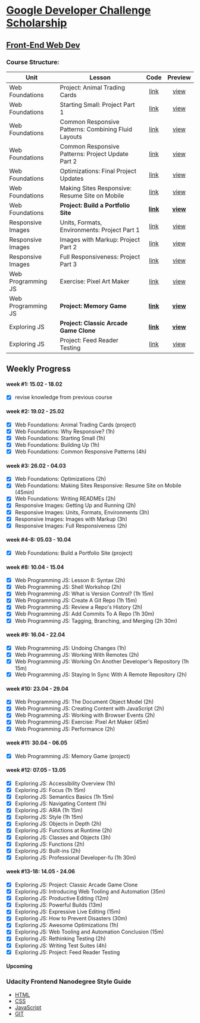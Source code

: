 # [Google Developer Challenge Scholarship](https://www.udacity.com/google-scholarships)
## [Front-End Web Dev](https://www.udacity.com/course/front-end-web-developer-nanodegree--nd001)

### Course Structure:
Unit               | Lesson                                                | Code                     | Preview                  |
-------------------|-------------------------------------------------------|:------------------------:|:------------------------:|
Web Foundations    | Project: Animal Trading Cards                         |  [link][U1-L10#02-code]  |  [view][U1-L10#02-view]  |
Web Foundations    | Starting Small: Project Part 1                        |  [link][U1-L12#16-code]  |  [view][U1-L12#16-view]  |
Web Foundations    | Common Responsive Patterns: Combining Fluid Layouts   |  [link][U1-L14#06-code]  |  [view][U1-L14#06-view]  |
Web Foundations    | Common Responsive Patterns: Project Update Part 2     |  [link][U1-L14#11-code]  |  [view][U1-L14#11-view]  |
Web Foundations    | Optimizations: Final Project Updates                  |  [link][U1-L15#10-code]  |  [view][U1-L15#10-view]  |
Web Foundations    | Making Sites Responsive: Resume Site on Mobile        |  [link][U1-L16#02-code]  |  [view][U1-L16#02-view]  |
Web Foundations    | **Project: Build a Portfolio Site**                   |**[link][U1-L17#03-code]**|**[view][U1-L17#03-view]**|
Responsive Images  | Units, Formats, Environments:  Project Part 1         |  [link][E1-L02#16-code]  |  [view][E1-L02#16-view]  |
Responsive Images  | Images with Markup: Project Part 2                    |  [link][E1-L03#14-code]  |  [view][E1-L03#14-view]  |
Responsive Images  | Full Responsiveness: Project Part 3                   |  [link][E1-L04#10-code]  |  [view][E1-L04#10-view]  |
Web Programming JS | Exercise: Pixel Art Maker                             |  [link][U2-L22#02-code]  |  [view][U2-L22#02-view]  |
Web Programming JS | **Project: Memory Game**                              |**[link][U2-L24#03-code]**|**[view][U2-L24#03-view]**|
Exploring JS       | **Project: Classic Arcade Game Clone**                |**[link][U3-L13#05-code]**|**[view][U3-L13#05-view]**|
Exploring JS       | Project: Feed Reader Testing                          |  [link][U3-L23#05-code]  |  [view][U3-L23#05-view]  |

## Weekly Progress
#### week #1: 15.02 - 18.02
- [x] revise knowledge from previous course
#### week #2: 19.02 - 25.02
- [x] Web Foundations: Animal Trading Cards (project)
- [x] Web Foundations: Why Responsive? (1h)
- [x] Web Foundations: Starting Small (1h)
- [x] Web Foundations: Building Up (1h)
- [x] Web Foundations: Common Responsive Patterns (4h)
#### week #3: 26.02 - 04.03
- [x] Web Foundations: Optimizations (2h)
- [x] Web Foundations: Making Sites Responsive: Resume Site on Mobile (45min)
- [x] Web Foundations: Writing READMEs (2h)
- [x] Responsive Images: Getting Up and Running (2h)
- [x] Responsive Images: Units, Formats, Environments (3h)
- [x] Responsive Images: Images with Markup (3h)
- [x] Responsive Images: Full Responsiveness (2h)
#### week #4-8: 05.03 - 10.04
- [x] Web Foundations: Build a Portfolio Site (project)
#### week #8: 10.04 - 15.04
- [x] Web Programming JS: Lesson 8: Syntax (2h)
- [x] Web Programming JS: Shell Workshop (2h)
- [x] Web Programming JS: What is Version Control? (1h 15m)
- [x] Web Programming JS: Create A Git Repo (1h 15m)
- [x] Web Programming JS: Review a Repo's History (2h)
- [x] Web Programming JS: Add Commits To A Repo (1h 30m)
- [x] Web Programming JS: Tagging, Branching, and Merging (2h 30m)
#### week #9: 16.04 - 22.04
- [x] Web Programming JS: Undoing Changes (1h)
- [x] Web Programming JS: Working With Remotes (2h)
- [x] Web Programming JS: Working On Another Developer's Repository (1h 15m)
- [x] Web Programming JS: Staying In Sync With A Remote Repository (2h)
#### week #10: 23.04 - 29.04
- [x] Web Programming JS: The Document Object Model (2h)
- [x] Web Programming JS: Creating Content with JavaScript (2h)
- [x] Web Programming JS: Working with Browser Events (2h)
- [x] Web Programming JS: Exercise: Pixel Art Maker (45m)
- [x] Web Programming JS: Performance (2h)
#### week #11: 30.04 - 06.05
- [x] Web Programming JS: Memory Game (project)
#### week #12: 07.05 - 13.05
- [x] Exploring JS: Accessibility Overview (1h)
- [x] Exploring JS: Focus (1h 15m)
- [x] Exploring JS: Semantics Basics (1h 15m)
- [x] Exploring JS: Navigating Content (1h)
- [x] Exploring JS: ARIA (1h 15m)
- [x] Exploring JS: Style (1h 15m)
- [x] Exploring JS: Objects in Depth (2h)
- [x] Exploring JS: Functions at Runtime (2h)
- [x] Exploring JS: Classes and Objects (3h)
- [x] Exploring JS: Functions (2h)
- [x] Exploring JS: Built-ins (2h)
- [x] Exploring JS: Professional Developer-fu (1h 30m)
#### week #13-18: 14.05 - 24.06
- [x] Exploring JS: Project: Classic Arcade Game Clone
- [x] Exploring JS: Introducing Web Tooling and Automation (35m)
- [x] Exploring JS: Productive Editing (12m)
- [x] Exploring JS: Powerful Builds (13m)
- [x] Exploring JS: Expressive Live Editing (15m)
- [x] Exploring JS: How to Prevent Disasters (30m)
- [x] Exploring JS: Awesome Optimizations (1h)
- [x] Exploring JS: Web Tooling and Automation Conclusion (15m)
- [x] Exploring JS: Rethinking Testing (2h)
- [x] Exploring JS: Writing Test Suites (4h)
- [x] Exploring JS: Project: Feed Reader Testing
#### Upcoming

### Udacity Frontend Nanodegree Style Guide
* [HTML](https://udacity.github.io/frontend-nanodegree-styleguide/index)
* [CSS](https://udacity.github.io/frontend-nanodegree-styleguide/css)
* [JavaScript](https://udacity.github.io/frontend-nanodegree-styleguide/javascript)
* [GIT](https://udacity.github.io/git-styleguide)


[U1-L10#02-code]: web-foundations/10.02
[U1-L10#02-view]: https://gavar.github.io/google-front-end-web-developer/web-foundations/10.02/card.html

[U1-L12#16-code]: web-foundations/12.16
[U1-L12#16-view]: https://gavar.github.io/google-front-end-web-developer/web-foundations/12.16

[U1-L14#06-code]: web-foundations/14.06
[U1-L14#06-view]: https://gavar.github.io/google-front-end-web-developer/web-foundations/14.06

[U1-L14#11-code]: web-foundations/14.11
[U1-L14#11-view]: https://gavar.github.io/google-front-end-web-developer/web-foundations/14.11

[U1-L15#10-code]: web-foundations/15.10
[U1-L15#10-view]: https://gavar.github.io/google-front-end-web-developer/web-foundations/15.10

[U1-L16#02-code]: web-foundations/16.02
[U1-L16#02-view]: https://gavar.github.io/google-front-end-web-developer/web-foundations/16.02

[U1-L17#03-code]: web-foundations/18.03
[U1-L17#03-view]: https://gavar.github.io/google-front-end-web-developer/web-foundations/18.03/dist

[E1-L02#16-code]: responsive-images/02.16
[E1-L02#16-view]: https://gavar.github.io/google-front-end-web-developer/responsive-images/02.16/dist

[E1-L03#14-code]: responsive-images/03.14
[E1-L03#14-view]: https://gavar.github.io/google-front-end-web-developer/responsive-images/03.14/dist

[E1-L04#10-code]: responsive-images/04.10
[E1-L04#10-view]: https://gavar.github.io/google-front-end-web-developer/responsive-images/04.10/dist

[U2-L22#02-code]: web-programming/22.02
[U2-L22#02-view]: https://gavar.github.io/google-front-end-web-developer/web-programming/22.02/dist

[U2-L24#03-code]: web-programming/24.03
[U2-L24#03-view]: https://gavar.github.io/google-front-end-web-developer/web-programming/24.03/dist

[U3-L13#05-code]: exploring-js/13
[U3-L13#05-view]: https://gavar.github.io/google-front-end-web-developer/exploring-js/13/dist

[U3-L23#05-code]: exploring-js/23
[U3-L23#05-view]: https://gavar.github.io/google-front-end-web-developer/exploring-js/13
